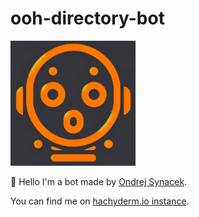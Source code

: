 <link rel="me" href="https://community.hachyderm.io/approved" />

# ooh-directory-bot

<img alt="logo for the bot depicting robot's head with surprised look" src="../assets/avatar.png" width="200" height="auto" />

👋 Hello I'm a bot made by [Ondrej Synacek](https://synacek.org).

You can find me on [hachyderm.io instance](https://hachyderm.io/@ooh_directory_bot).
